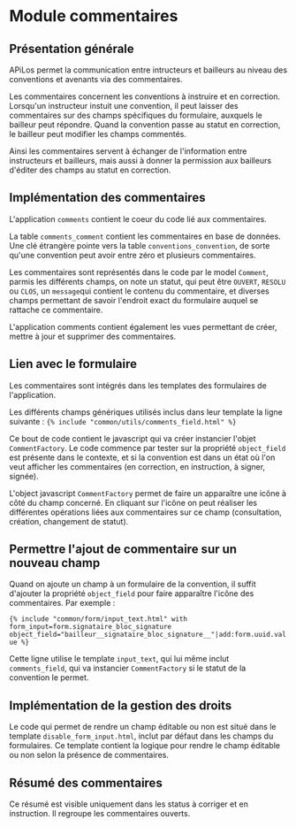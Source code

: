 ```{toctree}
```

# Module commentaires

## Présentation générale

APiLos permet la communication entre intructeurs et bailleurs au niveau des conventions et avenants via des commentaires.

Les commentaires concernent les conventions à instruire et en correction. Lorsqu'un instructeur instuit une convention, il peut laisser des commentaires sur des champs spécifiques du formulaire, auxquels le bailleur peut répondre. Quand la convention passe au statut en correction, le bailleur peut modifier les champs commentés.

Ainsi les commentaires servent à échanger de l'information entre instructeurs et bailleurs, mais aussi à donner la permission aux bailleurs d'éditer des champs au statut en correction.

## Implémentation des commentaires

L'application `comments` contient le coeur du code lié aux commentaires.

La table `comments_comment` contient les commentaires en base de données. Une clé étrangère pointe vers la table `conventions_convention`, de sorte qu'une convention peut avoir entre zéro et plusieurs commentaires.

Les commentaires sont représentés dans le code par le model `Comment`, parmis les différents champs, on note un statut, qui peut être `OUVERT`, `RESOLU` ou `CLOS`, un `message`qui contient le contenu du commentaire, et diverses champs permettant de savoir l'endroit exact du formulaire auquel se rattache ce commentaire.

L'application comments contient également les vues permettant de créer, mettre à jour et supprimer des commentaires.

## Lien avec le formulaire

Les commentaires sont intégrés dans les templates des formulaires de l'application.

Les différents champs génériques utilisés inclus dans leur template la ligne suivante : `{% include "common/utils/comments_field.html" %}`

Ce bout de code contient le javascript qui va créer instancier l'objet `CommentFactory`. Le code commence par tester sur la propriété `object_field` est présente dans le contexte, et si la convention est dans un état où l'on veut afficher les commentaires (en correction, en instruction, à signer, signée).

L'object javascript `CommentFactory` permet de faire un apparaître une icône à côté du champ concerné. En cliquant sur l'icône on peut réaliser les différentes opérations liées aux commentaires sur ce champ (consultation, création, changement de statut).

## Permettre l'ajout de commentaire sur un nouveau champ

Quand on ajoute un champ à un formulaire de la convention, il suffit d'ajouter la propriété `object_field` pour faire apparaître l'icône des commentaires. Par exemple :

`{% include "common/form/input_text.html" with form_input=form.signataire_bloc_signature object_field="bailleur__signataire_bloc_signature__"|add:form.uuid.value %}`

Cette ligne utilise le template `input_text`, qui lui même inclut `comments_field`, qui va instancier `CommentFactory` si le statut de la convention le permet.

## Implémentation de la gestion des droits

Le code qui permet de rendre un champ éditable ou non est situé dans le template `disable_form_input.html`, inclut par défaut dans les champs du formulaires. Ce template contient la logique pour rendre le champ éditable ou non selon la présence de commentaires.

## Résumé des commentaires

Ce résumé est visible uniquement dans les status à corriger et en instruction. Il regroupe les commentaires ouverts.